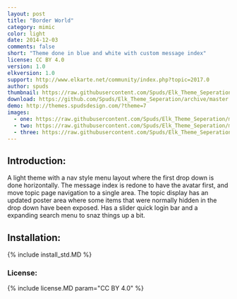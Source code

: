 ```yaml
---
layout: post
title: "Border World"
category: mimic
color: light
date: 2014-12-03
comments: false
short: "Theme done in blue and white with custom message index"
license: CC BY 4.0
version: 1.0
elkversion: 1.0
support: http://www.elkarte.net/community/index.php?topic=2017.0
author: spuds
thumbnail: https://raw.githubusercontent.com/Spuds/Elk_Theme_Seperation/master/sample_images/collapsed.jpg
download: https://github.com/Spuds/Elk_Theme_Seperation/archive/master.zip
demo: http://themes.spudsdesign.com/?theme=7
images:
  - one: https://raw.githubusercontent.com/Spuds/Elk_Theme_Seperation/master/sample_images/boadindex.jpg
  - two: https://raw.githubusercontent.com/Spuds/Elk_Theme_Seperation/master/sample_images/collapsed.jpg
  - three: https://raw.githubusercontent.com/Spuds/Elk_Theme_Seperation/master/sample_images/topic.jpg
---
```


## Introduction:
A light theme with a nav style menu layout where the first drop down is done horizontally.  The message index is redone to have the avatar first, and move topic page navigation to a single area.  The topic display has an updated poster area where some items that were normally hidden in the drop down have been exposed.  Has a slider quick login bar and a expanding search menu to snaz things up a bit.

## Installation:
{% include install_std.MD %}

### License:
{% include license.MD param="CC BY 4.0" %}